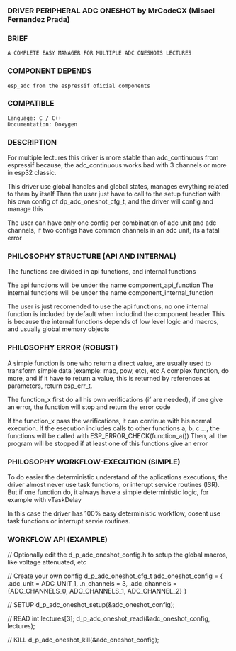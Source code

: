 ### DRIVER PERIPHERAL ADC ONESHOT by MrCodeCX (Misael Fernandez Prada)

### BRIEF
    A COMPLETE EASY MANAGER FOR MULTIPLE ADC ONESHOTS LECTURES

### COMPONENT DEPENDS
    esp_adc from the espressif oficial components

### COMPATIBLE
    Language: C / C++
    Documentation: Doxygen


### DESCRIPTION

For multiple lectures this driver is more stable than adc_continuous from espressif because, the adc_continuous works bad with 3 channels or more in esp32 classic.

This driver use global handles and global states, manages evrything related to them by itself
Then the user just have to call to the setup function with his own config of dp_adc_oneshot_cfg_t, and the driver will config and manage this

The user can have only one config per combination of adc unit and adc channels, if two configs have common channels in an adc unit, its a fatal error


### PHILOSOPHY STRUCTURE (API AND INTERNAL)

The functions are divided in api functions, and internal functions

The api functions will be under the name component_api_function
The internal functions will be under the name component_internal_function

The user is just recomended to use the api functions, no one internal function is included by default when includind the component header
This is because the internal functions depends of low level logic and macros, and usually global memory objects

### PHILOSOPHY ERROR (ROBUST)

A simple function is one who return a direct value, are usually used to transform simple data (example: map, pow, etc), etc
A complex function, do more, and if it have to return a value, this is returned by references at parameters, return esp_err_t.

The function_x first do all his own verifications (if are needed), if one give an error, the function will stop and return the error code

If the function_x pass the verifications, it can continue with his normal execution.
If the esecution includes calls to other functions a, b, c ..., the functions will be called with ESP_ERROR_CHECK(function_a())
Then, all the program will be stopped if at least one of this functions give an error

### PHILOSOPHY WORKFLOW-EXECUTION (SIMPLE)

To do easier the deterministic understand of the aplications executions, the driver almost never use task functions, or interupt service routines (ISR).
But if one function do, it always have a simple deterministic logic, for example with vTaskDelay

In this case the driver has 100% easy deterministic workflow, dosent use task functions or interrupt servie routines.


### WORKFLOW API (EXAMPLE)

// Optionally edit the d_p_adc_oneshot_config.h to setup the global macros, like voltage attenuated, etc

// Create your own config
d_p_adc_oneshot_cfg_t adc_oneshot_config = {
    .adc_unit = ADC_UNIT_1,
    .n_channels = 3,
    .adc_channels = {ADC_CHANNELS_0, ADC_CHANNELS_1, ADC_CHANNEL_2}
}

// SETUP
d_p_adc_oneshot_setup(&adc_oneshot_config);

// READ
int lectures[3];
d_p_adc_oneshot_read(&adc_oneshot_config, lectures);

// KILL
d_p_adc_oneshot_kill(&adc_oneshot_config);
